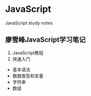 # JavaScript
JavaScript study notes
## 廖雪峰JavaScript学习笔记
1. JavaScript教程
2. 快速入门
 * 基本语法
 * 数据类型和变量
 * 字符串
 * 数组